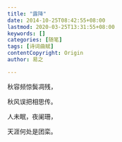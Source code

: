 ```yaml
---
title: "露降"
date: 2014-10-25T08:42:55+08:00
lastmod: 2020-03-25T13:31:55+08:00
keywords: []
categories: [随笔]
tags: [诗词曲赋]
contentCopyright: Origin
author: 易之

---
```



秋容频惊鬓凋残，

秋风误把相思传。

人未眠，夜阑珊，

天涯何处是团栾。

